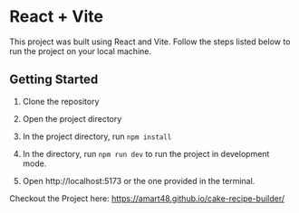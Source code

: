 # React + Vite

This project was built using React and Vite. Follow the steps listed below to run the project on your local machine.

## Getting Started

1. Clone the repository

2. Open the project directory

3. In the project directory, run `npm install`

4. In the directory, run `npm run dev` to run the project in development mode.

5. Open http://localhost:5173 or the one provided in the terminal. 

Checkout the Project here: https://amart48.github.io/cake-recipe-builder/

